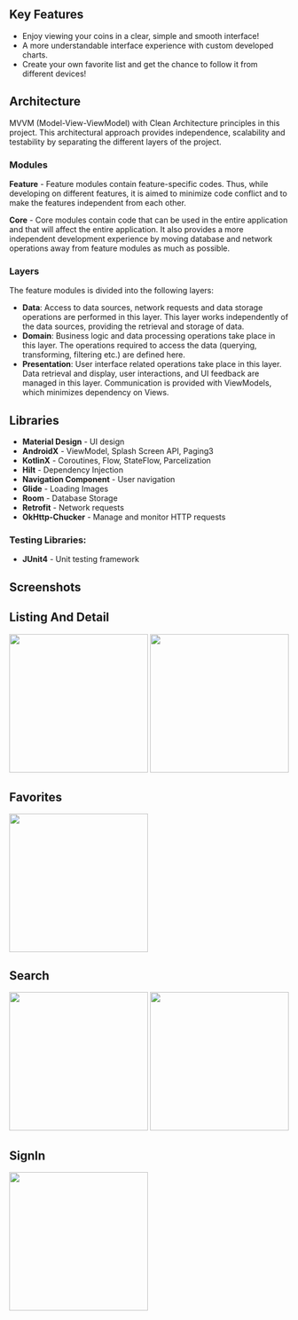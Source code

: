 ## Key Features
- Enjoy viewing your coins in a clear, simple and smooth interface!
- A more understandable interface experience with custom developed charts.
- Create your own favorite list and get the chance to follow it from different devices!

## Architecture
MVVM (Model-View-ViewModel) with Clean Architecture principles in this project. 
This architectural approach provides independence, scalability and testability
by separating the different layers of the project.

### Modules
**Feature** - Feature modules contain feature-specific codes. Thus, while developing on different features, it is aimed to minimize code conflict and to make the features independent from each other.

**Core** - Core modules contain code that can be used in the entire application and that will affect the entire application. It also provides a more independent development experience by moving database and network operations away from feature modules as much as possible.


### Layers
The feature modules is divided into the following layers:

- **Data**: Access to data sources, network requests and data storage operations are performed in this layer. This layer works independently of the data sources, providing the retrieval and storage of data.
- **Domain**: Business logic and data processing operations take place in this layer. The operations required to access the data (querying, transforming, filtering etc.) are defined here.
- **Presentation**: User interface related operations take place in this layer. Data retrieval and display, user interactions, and UI feedback are managed in this layer. Communication is provided with ViewModels, which minimizes dependency on Views.

## Libraries
- **Material Design** - UI design
- **AndroidX** - ViewModel, Splash Screen API, Paging3
- **KotlinX** - Coroutines, Flow, StateFlow, Parcelization
- **Hilt** -  Dependency Injection
- **Navigation Component** - User navigation
- **Glide** - Loading Images
- **Room** - Database Storage
- **Retrofit** - Network requests
- **OkHttp-Chucker** - Manage and monitor HTTP requests


### Testing Libraries:
- **JUnit4** - Unit testing framework

## Screenshots

## Listing And Detail

<img src="https://github.com/alicimsamil/CoinTracker/assets/81926983/259e8c30-3c6d-45a2-bfb9-fcea07332017" width="250" />
<img src="https://github.com/alicimsamil/CoinTracker/assets/81926983/2bb99c13-c0ba-4f32-a8b2-a7c54992b936" width="250" />

## Favorites

<img src="https://github.com/alicimsamil/CoinTracker/assets/81926983/a891c4a1-6e9b-4e2c-9754-84291b2255dc" width="250" />

## Search

<img src="https://github.com/alicimsamil/CoinTracker/assets/81926983/d9c62eeb-089d-425d-b027-a25c23997d6b" width="250" />
<img src="https://github.com/alicimsamil/CoinTracker/assets/81926983/3423e6f9-adda-44c5-87d6-0e4aff1bd94b" width="250" />

## SignIn

<img src="https://github.com/alicimsamil/CoinTracker/assets/81926983/557c83f8-7bb2-495e-9e60-317bccd6b525" width="250" />



